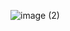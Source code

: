 ![image (2)](https://github.com/VladislavSerenkoDM/FarmQuestsParser/assets/146677019/b14478ca-2793-4049-9cff-87cdab9fe137)
